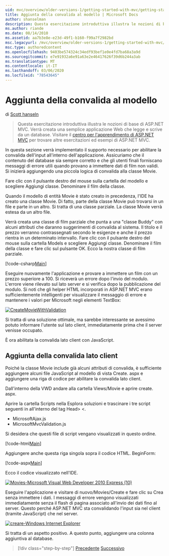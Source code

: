 ```yaml
---
uid: mvc/overview/older-versions-1/getting-started-with-mvc/getting-started-with-mvc-part7
title: Aggiunta della convalida al modello | Microsoft Docs
author: shanselman
description: Questa esercitazione introduttiva illustra le nozioni di base di ASP.NET MVC. Creare una semplice applicazione Web che legge e scrive da un database.
ms.author: riande
ms.date: 08/14/2010
ms.assetid: aa7b3e8e-e23d-49f1-b160-f99a7f2982bd
msc.legacyurl: /mvc/overview/older-versions-1/getting-started-with-mvc/getting-started-with-mvc-part7
msc.type: authoredcontent
ms.openlocfilehash: 9403be574324c34edf93bef1e0e4fd7ba68a3a9d
ms.sourcegitcommit: e7e91932a6e91a63e2e46417626f39d6b244a3ab
ms.translationtype: MT
ms.contentlocale: it-IT
ms.lasthandoff: 03/06/2020
ms.locfileid: "78543645"
---
```

# <a name="adding-validation-to-the-model"></a>Aggiunta della convalida al modello

di [Scott hanseln](https://github.com/shanselman)

> Questa esercitazione introduttiva illustra le nozioni di base di ASP.NET MVC. Verrà creata una semplice applicazione Web che legge e scrive da un database. Visitare il [centro per l'apprendimento di ASP.NET MVC](../../../index.md) per trovare altre esercitazioni ed esempi di ASP.NET MVC.

In questa sezione verrà implementato il supporto necessario per abilitare la convalida dell'input all'interno dell'applicazione. Assicuriamo che il contenuto del database sia sempre corretto e che gli utenti finali forniscano messaggi di errore utili quando provano a immettere dati di film non validi. Si inizierà aggiungendo una piccola logica di convalida alla classe Movie.

Fare clic con il pulsante destro del mouse sulla cartella del modello e scegliere Aggiungi classe. Denominare il film della classe.

Quando il modello di entità Movie è stato creato in precedenza, l'IDE ha creato una classe Movie. Di fatto, parte della classe Movie può trovarsi in un file e parte in un altro. Si tratta di una classe parziale. La classe Movie verrà estesa da un altro file.

Verrà creata una classe di film parziale che punta a una "classe Buddy" con alcuni attributi che daranno suggerimenti di convalida al sistema. Il titolo e il prezzo verranno contrassegnati secondo le esigenze e anche il prezzo rientra in un determinato intervallo. Fare clic con il pulsante destro del mouse sulla cartella Models e scegliere Aggiungi classe. Denominare il film della classe e fare clic sul pulsante OK. Ecco la nostra classe di film parziale.

[!code-csharp[Main](getting-started-with-mvc-part7/samples/sample1.cs)]

Eseguire nuovamente l'applicazione e provare a immettere un film con un prezzo superiore a 100. Si riceverà un errore dopo l'invio del modulo. L'errore viene rilevato sul lato server e si verifica dopo la pubblicazione del modulo. Si noti che gli helper HTML incorporati in ASP.NET MVC erano sufficientemente intelligenti per visualizzare il messaggio di errore e mantenere i valori per Microsoft negli elementi TextBox:

[![CreateMovieWithValidation](getting-started-with-mvc-part7/_static/image2.png)](getting-started-with-mvc-part7/_static/image1.png)

Si tratta di una soluzione ottimale, ma sarebbe interessante se avessimo potuto informare l'utente sul lato client, immediatamente prima che il server venisse occupato.

È ora abilitata la convalida lato client con JavaScript.

## <a name="adding-client-side-validation"></a>Aggiunta della convalida lato client

Poiché la classe Movie include già alcuni attributi di convalida, è sufficiente aggiungere alcuni file JavaScript al modello di vista Create. aspx e aggiungere una riga di codice per abilitare la convalida lato client.

Dall'interno della VWD andare alla cartella Views/Movie e aprire create. aspx.

Aprire la cartella Scripts nella Esplora soluzioni e trascinare i tre script seguenti in all'interno del tag Head&gt; &lt;.

- MicrosoftAjax.js
- MicrosoftMvcValidation.js

Si desidera che questi file di script vengano visualizzati in questo ordine.

[!code-html[Main](getting-started-with-mvc-part7/samples/sample2.html)]

Aggiungere anche questa riga singola sopra il codice HTML. BeginForm:

[!code-aspx[Main](getting-started-with-mvc-part7/samples/sample3.aspx)]

Ecco il codice visualizzato nell'IDE.

[![Movies-Microsoft Visual Web Developer 2010 Express (10)](getting-started-with-mvc-part7/_static/image4.png)](getting-started-with-mvc-part7/_static/image3.png)

Eseguire l'applicazione e visitare di nuovo/Movies/Create e fare clic su Crea senza immettere i dati. I messaggi di errore vengono visualizzati immediatamente senza il flash di pagina associato all'invio dei dati fino al server. Questo perché ASP.NET MVC sta convalidando l'input sia nel client (tramite JavaScript) che nel server.

[![creare-Windows Internet Explorer](getting-started-with-mvc-part7/_static/image6.png)](getting-started-with-mvc-part7/_static/image5.png)

Si tratta di un aspetto positivo. A questo punto, aggiungere una colonna aggiuntiva al database.

> [!div class="step-by-step"]
> [Precedente](getting-started-with-mvc-part6.md)
> [Successivo](getting-started-with-mvc-part8.md)
